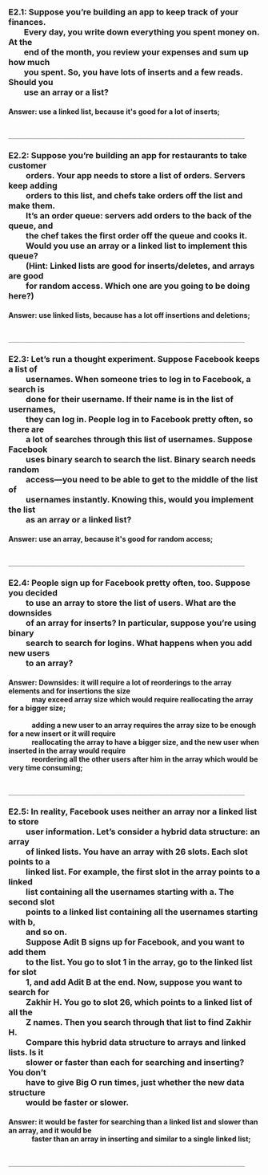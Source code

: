 <h3>E2.1: Suppose you’re building an app to keep track of your finances.<br>
&nbsp;&nbsp;&nbsp;&nbsp;&nbsp;&nbsp;&nbsp;&nbsp;Every day, you write down everything you spent money on. At the<br>
&nbsp;&nbsp;&nbsp;&nbsp;&nbsp;&nbsp;&nbsp;&nbsp;end of the month, you review your expenses and sum up how much<br>
&nbsp;&nbsp;&nbsp;&nbsp;&nbsp;&nbsp;&nbsp;&nbsp;you spent. So, you have lots of inserts and a few reads. Should you<br>
&nbsp;&nbsp;&nbsp;&nbsp;&nbsp;&nbsp;&nbsp;&nbsp;use an array or a list?</h3>

#### Answer: use a linked list, because it's good for a lot of inserts;

		    __________________________________________________________________

<h3>E2.2: Suppose you’re building an app for restaurants to take customer<br>
&nbsp;&nbsp;&nbsp;&nbsp;&nbsp;&nbsp;&nbsp;&nbsp;&nbsp;orders. Your app needs to store a list of orders. Servers keep adding<br>
&nbsp;&nbsp;&nbsp;&nbsp;&nbsp;&nbsp;&nbsp;&nbsp;&nbsp;orders to this list, and chefs take orders off the list and make them.<br>
&nbsp;&nbsp;&nbsp;&nbsp;&nbsp;&nbsp;&nbsp;&nbsp;&nbsp;It’s an order queue: servers add orders to the back of the queue, and<br>
&nbsp;&nbsp;&nbsp;&nbsp;&nbsp;&nbsp;&nbsp;&nbsp;&nbsp;the chef takes the first order off the queue and cooks it.<br>
&nbsp;&nbsp;&nbsp;&nbsp;&nbsp;&nbsp;&nbsp;&nbsp;&nbsp;Would you use an array or a linked list to implement this queue?<br>
&nbsp;&nbsp;&nbsp;&nbsp;&nbsp;&nbsp;&nbsp;&nbsp;&nbsp;(Hint: Linked lists are good for inserts/deletes, and arrays are good<br>
&nbsp;&nbsp;&nbsp;&nbsp;&nbsp;&nbsp;&nbsp;&nbsp;&nbsp;for random access. Which one are you going to be doing here?)</h3>

#### Answer: use linked lists, because has a lot off insertions and deletions;

		    __________________________________________________________________

<h3>E2.3: Let’s run a thought experiment. Suppose Facebook keeps a list of<br>
&nbsp;&nbsp;&nbsp;&nbsp;&nbsp;&nbsp;&nbsp;&nbsp;&nbsp;usernames. When someone tries to log in to Facebook, a search is<br>
&nbsp;&nbsp;&nbsp;&nbsp;&nbsp;&nbsp;&nbsp;&nbsp;&nbsp;done for their username. If their name is in the list of usernames,<br>
&nbsp;&nbsp;&nbsp;&nbsp;&nbsp;&nbsp;&nbsp;&nbsp;&nbsp;they can log in. People log in to Facebook pretty often, so there are<br>
&nbsp;&nbsp;&nbsp;&nbsp;&nbsp;&nbsp;&nbsp;&nbsp;&nbsp;a lot of searches through this list of usernames. Suppose Facebook<br>
&nbsp;&nbsp;&nbsp;&nbsp;&nbsp;&nbsp;&nbsp;&nbsp;&nbsp;uses binary search to search the list. Binary search needs random<br>
&nbsp;&nbsp;&nbsp;&nbsp;&nbsp;&nbsp;&nbsp;&nbsp;&nbsp;access—you need to be able to get to the middle of the list of<br>
&nbsp;&nbsp;&nbsp;&nbsp;&nbsp;&nbsp;&nbsp;&nbsp;&nbsp;usernames instantly. Knowing this, would you implement the list<br>
&nbsp;&nbsp;&nbsp;&nbsp;&nbsp;&nbsp;&nbsp;&nbsp;&nbsp;as an array or a linked list?</h3>

#### Answer: use an array, because it's good for random access;

		    __________________________________________________________________

<h3>E2.4: People sign up for Facebook pretty often, too. Suppose you decided<br>
&nbsp;&nbsp;&nbsp;&nbsp;&nbsp;&nbsp;&nbsp;&nbsp;&nbsp;to use an array to store the list of users. What are the downsides<br>
&nbsp;&nbsp;&nbsp;&nbsp;&nbsp;&nbsp;&nbsp;&nbsp;&nbsp;of an array for inserts? In particular, suppose you’re using binary<br>
&nbsp;&nbsp;&nbsp;&nbsp;&nbsp;&nbsp;&nbsp;&nbsp;&nbsp;search to search for logins. What happens when you add new users<br>
&nbsp;&nbsp;&nbsp;&nbsp;&nbsp;&nbsp;&nbsp;&nbsp;&nbsp;to an array?</h3>

<h4>Answer: Downsides: it will require a lot of reorderings to the array elements and for insertions the size <br>
&nbsp;&nbsp;&nbsp;&nbsp;&nbsp;&nbsp;&nbsp;&nbsp;&nbsp;&nbsp;&nbsp;&nbsp;&nbsp;&nbsp;may exceed array size which would require reallocating the array for a bigger size;<br><br>
&nbsp;&nbsp;&nbsp;&nbsp;&nbsp;&nbsp;&nbsp;&nbsp;&nbsp;&nbsp;&nbsp;&nbsp;&nbsp;&nbsp;adding a new user to an array requires the array size to be enough for a new insert or it will require <br>&nbsp;&nbsp;&nbsp;&nbsp;&nbsp;&nbsp;&nbsp;&nbsp;&nbsp;&nbsp;&nbsp;&nbsp;&nbsp;&nbsp;reallocating the array to have a bigger size, and the new user when inserted in the array would require <br>&nbsp;&nbsp;&nbsp;&nbsp;&nbsp;&nbsp;&nbsp;&nbsp;&nbsp;&nbsp;&nbsp;&nbsp;&nbsp;&nbsp;reordering all the other users after him in the array which would be very time consuming;</h4>

		    __________________________________________________________________

<h3>E2.5: In reality, Facebook uses neither an array nor a linked list to store<br>
&nbsp;&nbsp;&nbsp;&nbsp;&nbsp;&nbsp;&nbsp;&nbsp;&nbsp;user information. Let’s consider a hybrid data structure: an array<br>
&nbsp;&nbsp;&nbsp;&nbsp;&nbsp;&nbsp;&nbsp;&nbsp;&nbsp;of linked lists. You have an array with 26 slots. Each slot points to a<br>
&nbsp;&nbsp;&nbsp;&nbsp;&nbsp;&nbsp;&nbsp;&nbsp;&nbsp;linked list. For example, the first slot in the array points to a linked<br>
&nbsp;&nbsp;&nbsp;&nbsp;&nbsp;&nbsp;&nbsp;&nbsp;&nbsp;list containing all the usernames starting with a. The second slot<br>
&nbsp;&nbsp;&nbsp;&nbsp;&nbsp;&nbsp;&nbsp;&nbsp;&nbsp;points to a linked list containing all the usernames starting with b,<br>
&nbsp;&nbsp;&nbsp;&nbsp;&nbsp;&nbsp;&nbsp;&nbsp;&nbsp;and so on.<br>
&nbsp;&nbsp;&nbsp;&nbsp;&nbsp;&nbsp;&nbsp;&nbsp;&nbsp;Suppose Adit B signs up for Facebook, and you want to add them<br>
&nbsp;&nbsp;&nbsp;&nbsp;&nbsp;&nbsp;&nbsp;&nbsp;&nbsp;to the list. You go to slot 1 in the array, go to the linked list for slot<br>
&nbsp;&nbsp;&nbsp;&nbsp;&nbsp;&nbsp;&nbsp;&nbsp;&nbsp;1, and add Adit B at the end. Now, suppose you want to search for<br>
&nbsp;&nbsp;&nbsp;&nbsp;&nbsp;&nbsp;&nbsp;&nbsp;&nbsp;Zakhir H. You go to slot 26, which points to a linked list of all the<br>
&nbsp;&nbsp;&nbsp;&nbsp;&nbsp;&nbsp;&nbsp;&nbsp;&nbsp;Z names. Then you search through that list to find Zakhir H.<br>
&nbsp;&nbsp;&nbsp;&nbsp;&nbsp;&nbsp;&nbsp;&nbsp;&nbsp;Compare this hybrid data structure to arrays and linked lists. Is it<br>
&nbsp;&nbsp;&nbsp;&nbsp;&nbsp;&nbsp;&nbsp;&nbsp;&nbsp;slower or faster than each for searching and inserting? You don’t<br>
&nbsp;&nbsp;&nbsp;&nbsp;&nbsp;&nbsp;&nbsp;&nbsp;&nbsp;have to give Big O run times, just whether the new data structure<br>
&nbsp;&nbsp;&nbsp;&nbsp;&nbsp;&nbsp;&nbsp;&nbsp;&nbsp;would be faster or slower.</h3>

<h4>Answer: it would be faster for searching than a linked list and slower than an array, and it would be <br>
&nbsp;&nbsp;&nbsp;&nbsp;&nbsp;&nbsp;&nbsp;&nbsp;&nbsp;&nbsp;&nbsp;&nbsp;&nbsp;&nbsp;faster than an array in inserting and similar to a single linked list;</h4>

		    __________________________________________________________________
